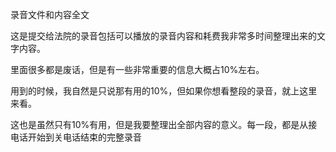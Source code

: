 录音文件和内容全文

这是提交给法院的录音包括可以播放的录音内容和耗费我非常多时间整理出来的文字内容。

里面很多都是废话，但是有一些非常重要的信息大概占10%左右。

用到的时候，我自然是只说那有用的10%，但如果你想看整段的录音，就上这里来看。

这也是虽然只有10%有用，但是我要整理出全部内容的意义。每一段，都是从接电话开始到关电话结束的完整录音
